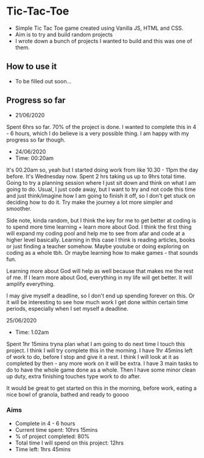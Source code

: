 # Tic-Tac-Toe

- Simple Tic Tac Toe game created using Vanilla JS, HTML and CSS.
- Aim is to try and build random projects 
- I wrote down a bunch of projects I wanted to build and this was one of them.

## How to use it

- To be filled out soon...

## Progress so far
- 21/06/2020

Spent 6hrs so far. 70% of the project is done. I wanted to complete this in 4 - 6 hours, which I do believe is a very possible thing. I am happy with my progress so far though. 

- 24/06/2020
- Time: 00:20am

It's 00.20am so, yeah but I started doing work from like 10.30 - 11pm the day before. It's Wednesday now. Spent 2 hrs taking us up to 9hrs total time. Going to try a planning session where I just sit down and think on what I am going to do. Usual, I just code away, but I want to try and not code this time and just think/imagine how I am going to finish it off, so I don't get stuck on deciding how to do it. Try make the journey a lot more simpler and smoother.

Side note, kinda random, but I think the key for me to get better at coding is to spend more time learning + learn more about God. I think the first thing will expand my coding pool and help me to see from afar and code at a higher level basically. Learning in this case I think is reading articles, books or just finding a teacher somehow. Maybe youtube or doing exploring on coding as a whole tbh. Or maybe learning how to make games - that sounds fun.

Learning more about God will help as well because that makes me the rest of me. If I learn more about God, everything in my life will get better. It will amplify everything.

I may give myself a deadline, so I don't end up spending forever on this. Or it will be interesting to see how much work I get done within certain time periods, especially when I set myself a deadline.

25/06/2020
- Time: 1.02am

Spent 1hr 15mins tryna plan what I am going to do next time I touch this project. I think I will try complete this in the morning. I have 1hr 45mins left of work to do, before I stop and give it a rest. I think I will look at it as completed by then - any more work on it will be extra. I have 3 main tasks to do to have the whole game done as a whole. Then I have some minor clean up duty, extra finishing touches type work to do after.

It would be great to get started on this in the morning, before work, eating a nice bowl of granola, bathed and ready to goooo

### Aims
- Complete in 4 - 6 hours
- Current time spent: 10hrs 15mins
- % of project completed: 80%
- Total time I will spend on this project: 12hrs
- Time left: 1hrs 45mins